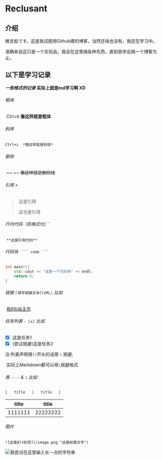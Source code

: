 # Reclusant

## 介绍

微言蚁です。这是我试图用Github建的博客，当然还啥也没有，我还在学习中。  

准确来说这只是一个实验品。我会在这里搞各种东西，直到我学会搞一个博客为止。  









## 以下是学习记录

***一些格式的记录***	**实际上就是md学习啊 XD**

###### 粗体 

​	Ctrl+b	**像这样就是粗体**

###### 斜体

 	Ctrl+i	*像这样就是斜体*

###### 删除

​	~~ ~~	~~像这样就是删除线~~

###### 引用	>			

> ​	这是引用
>
> ​	这也是引用

###### 行内代码（防格式化)	``

​	`**这是引用代码**`

###### 代码块	`  ``` code ``` `

```c++
int main(){
	std::cout << "这是一个代码块" << endl;
	return 0;
}
```

######  链接	`[填写链接文本](URL)`	比如

​	[我的b站主页](https://space.bilibili.com/12219245)

###### 任务列表 ` - [x] `	比如

- [x] 这是任务1
- [x] \(尝试规避)这是任务2

注:列表声明用`()`开头的话用 `\` 规避;

​	实际上Markdown都可以用`\`规避格式



###### 表	`----` & ` | `	比如

```
|	title	|	title	|
```

| title   | title    |
| ------- | -------- |
| 1111111 | 22222222 |

###### 图片

` ![这是Alt标签](/image.png "这是标题文字") `

![我尝试在这里输入长一点的字符串](https://raw.githubusercontent.com/reclusant/reclusant.github.io/master/image.jpg"这是注册时的头像")











